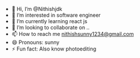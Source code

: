 - 👋 Hi, I’m @Nithishjdk
- 👀 I’m interested in software engineer
- 🌱 I’m currently learning react js
- 💞️ I’m looking to collaborate on ..
- 📫 How to reach me nithishsunny1234@gmail.com
- 😄 Pronouns: sunny
- ⚡ Fun fact: Also know photoediting

<!---
Nithishjdk/Nithishjdk is a ✨ special ✨ repository because its `README.md` (this file) appears on your GitHub profile.
You can click the Preview link to take a look at your changes.
--->
